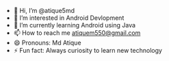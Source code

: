 - 👋 Hi, I’m @atique5md
- 👀 I’m interested in Android Devlopment
- 🌱 I’m currently learning Android using Java
- 📫 How to reach me atiquem550@gmail.com
- 😄 Pronouns: Md Atique
- ⚡ Fun fact: Always curiosity to learn new technology

<!---
atique5md/atique5md is a ✨ special ✨ repository because its `README.md` (this file) appears on your GitHub profile.
You can click the Preview link to take a look at your changes.
--->
